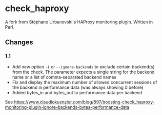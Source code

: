 # check_haproxy
A fork from Stéphane Urbanovski's HAProxy monitoring plugin. Written in Perl.

## Changes

### 1.1
- Add new option `-i` or `--ignore-backends` to exclude certain backend(s) from the check. 
The parameter expects a single string for the backend name or a list of comma-separated backend names
- Fix and display the maximum number of allowed concurrent sessions of the backend in performance data (was always showing 0 before)
- Added bytes_in and bytes_out to performance data per backend


See https://www.claudiokuenzler.com/blog/897/boosting-check_haproxy-monitoring-plugin-ignore-backends-bytes-performance-data
